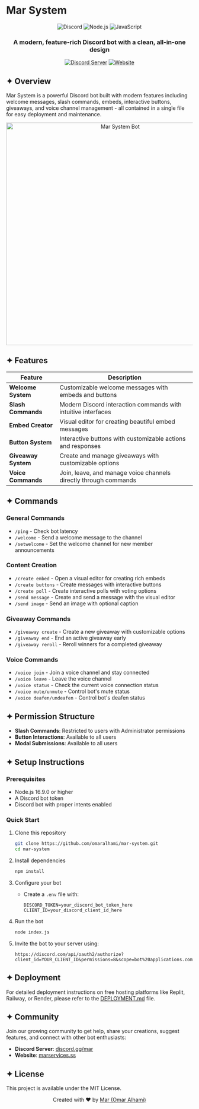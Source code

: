 # Mar System

<div align="center">
  
  ![Discord](https://img.shields.io/badge/Discord-7289DA?style=for-the-badge&logo=discord&logoColor=white)
  ![Node.js](https://img.shields.io/badge/Node.js-43853D?style=for-the-badge&logo=node.js&logoColor=white)
  ![JavaScript](https://img.shields.io/badge/JavaScript-F7DF1E?style=for-the-badge&logo=javascript&logoColor=black)
  
  <h3>A modern, feature-rich Discord bot with a clean, all-in-one design</h3>
  
  <p>
    <a href="https://discord.gg/marx"><img src="https://img.shields.io/badge/Join_our_community-5865F2?style=for-the-badge&logo=discord&logoColor=white" alt="Discord Server"></a>
    <a href="https://marservices.cc"><img src="https://img.shields.io/badge/Visit_our_website-0088CC?style=for-the-badge&logo=web&logoColor=white" alt="Website"></a>
  </p>
  
</div>

## ✦ Overview

Mar System is a powerful Discord bot built with modern features including welcome messages, slash commands, embeds, interactive buttons, giveaways, and voice channel management - all contained in a single file for easy deployment and maintenance.

<div align="center">
  <img src="E:\Documents\discord-bots\mar-system-v2\landing\logo.png" alt="Mar System Bot" width="600">
</div>

## ✦ Features

| Feature | Description |
|---------|-------------|
| **Welcome System** | Customizable welcome messages with embeds and buttons |
| **Slash Commands** | Modern Discord interaction commands with intuitive interfaces |
| **Embed Creator** | Visual editor for creating beautiful embed messages |
| **Button System** | Interactive buttons with customizable actions and responses |
| **Giveaway System** | Create and manage giveaways with customizable options |
| **Voice Commands** | Join, leave, and manage voice channels directly through commands |

## ✦ Commands

### General Commands
- `/ping` - Check bot latency
- `/welcome` - Send a welcome message to the channel
- `/setwelcome` - Set the welcome channel for new member announcements

### Content Creation
- `/create embed` - Open a visual editor for creating rich embeds
- `/create buttons` - Create messages with interactive buttons
- `/create poll` - Create interactive polls with voting options
- `/send message` - Create and send a message with the visual editor
- `/send image` - Send an image with optional caption

### Giveaway Commands
- `/giveaway create` - Create a new giveaway with customizable options
- `/giveaway end` - End an active giveaway early
- `/giveaway reroll` - Reroll winners for a completed giveaway

### Voice Commands
- `/voice join` - Join a voice channel and stay connected
- `/voice leave` - Leave the voice channel
- `/voice status` - Check the current voice connection status
- `/voice mute/unmute` - Control bot's mute status
- `/voice deafen/undeafen` - Control bot's deafen status

## ✦ Permission Structure

- **Slash Commands**: Restricted to users with Administrator permissions
- **Button Interactions**: Available to all users
- **Modal Submissions**: Available to all users

## ✦ Setup Instructions

### Prerequisites
- Node.js 16.9.0 or higher
- A Discord bot token
- Discord bot with proper intents enabled

### Quick Start

1. Clone this repository
   ```bash
   git clone https://github.com/omaralhami/mar-system.git
   cd mar-system
   ```

2. Install dependencies
   ```bash
   npm install
   ```

3. Configure your bot
   - Create a `.env` file with:
     ```
     DISCORD_TOKEN=your_discord_bot_token_here
     CLIENT_ID=your_discord_client_id_here
     ```

4. Run the bot
   ```bash
   node index.js
   ```

5. Invite the bot to your server using:
   ```
   https://discord.com/api/oauth2/authorize?client_id=YOUR_CLIENT_ID&permissions=8&scope=bot%20applications.commands
   ```

## ✦ Deployment

For detailed deployment instructions on free hosting platforms like Replit, Railway, or Render, please refer to the [DEPLOYMENT.md](DEPLOYMENT.md) file.

## ✦ Community

Join our growing community to get help, share your creations, suggest features, and connect with other bot enthusiasts:

- **Discord Server**: [discord.gg/mar](https://discord.gg/marx)
- **Website**: [marservices.ss](https://marservices.cc)

## ✦ License

This project is available under the MIT License.

<div align="center">
  <p>Created with ♥ by <a href="https://github.com/omaralhami">Mar (Omar Alhami)</a></p>
</div> 